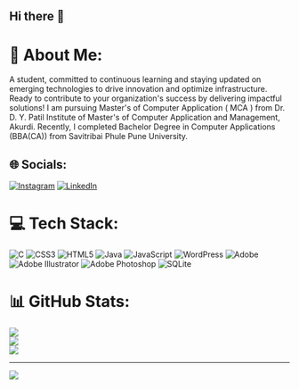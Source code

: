 ## Hi there 👋

# 💫 About Me:
A student, committed to continuous learning and staying updated on emerging technologies to drive 
innovation and optimize infrastructure. Ready to contribute to your organization's success by delivering 
impactful solutions! I am pursuing Master's of Computer Application ( MCA ) from Dr. D. Y. Patil Institute of Master's of Computer Application and Management, Akurdi. Recently, I completed Bachelor Degree in Computer Applications (BBA(CA)) from Savitribai Phule Pune University.


## 🌐 Socials:
[![Instagram](https://img.shields.io/badge/Instagram-%23E4405F.svg?logo=Instagram&logoColor=white)](https://instagram.com/_rohansakpal005_) [![LinkedIn](https://img.shields.io/badge/LinkedIn-%230077B5.svg?logo=linkedin&logoColor=white)](https://linkedin.com/in/rohansakpal020/) 

# 💻 Tech Stack:
![C](https://img.shields.io/badge/c-%2300599C.svg?style=for-the-badge&logo=c&logoColor=white) ![CSS3](https://img.shields.io/badge/css3-%231572B6.svg?style=for-the-badge&logo=css3&logoColor=white) ![HTML5](https://img.shields.io/badge/html5-%23E34F26.svg?style=for-the-badge&logo=html5&logoColor=white) ![Java](https://img.shields.io/badge/java-%23ED8B00.svg?style=for-the-badge&logo=openjdk&logoColor=white) ![JavaScript](https://img.shields.io/badge/javascript-%23323330.svg?style=for-the-badge&logo=javascript&logoColor=%23F7DF1E) ![WordPress](https://img.shields.io/badge/WordPress-%23117AC9.svg?style=for-the-badge&logo=WordPress&logoColor=white) ![Adobe](https://img.shields.io/badge/adobe-%23FF0000.svg?style=for-the-badge&logo=adobe&logoColor=white) ![Adobe Illustrator](https://img.shields.io/badge/adobe%20illustrator-%23FF9A00.svg?style=for-the-badge&logo=adobe%20illustrator&logoColor=white) ![Adobe Photoshop](https://img.shields.io/badge/adobe%20photoshop-%2331A8FF.svg?style=for-the-badge&logo=adobe%20photoshop&logoColor=white) ![SQLite](https://img.shields.io/badge/sqlite-%2307405e.svg?style=for-the-badge&logo=sqlite&logoColor=white)
# 📊 GitHub Stats:
![](https://github-readme-stats.vercel.app/api?username=RohanSakpal020&theme=dark&hide_border=false&include_all_commits=false&count_private=false)<br/>
![](https://github-readme-streak-stats.herokuapp.com/?user=RohanSakpal020&theme=dark&hide_border=false)<br/>
![](https://github-readme-stats.vercel.app/api/top-langs/?username=RohanSakpal020&theme=dark&hide_border=false&include_all_commits=false&count_private=false&layout=compact)

---
[![](https://visitcount.itsvg.in/api?id=RohanSakpal020&icon=0&color=0)](https://visitcount.itsvg.in)

<!-- Proudly created with GPRM ( https://gprm.itsvg.in ) -->
